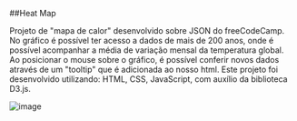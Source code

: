 ##Heat Map

Projeto de "mapa de calor" desenvolvido sobre JSON do freeCodeCamp.
No gráfico é possível ter acesso a dados de mais de 200 anos, onde é possível acompanhar a média de variação mensal da temperatura global.
Ao posicionar o mouse sobre o gráfico, é possível conferir novos dados através de um "tooltip" que é adicionada ao nosso html.
Este projeto foi desenvolvido utilizando: HTML, CSS, JavaScript, com auxílio da biblioteca D3.js.

![image](https://github.com/pedroAugtIn/Heat-Map-D3/assets/158518938/d1497230-5d59-4c7a-95f9-bf60548adfa7)
